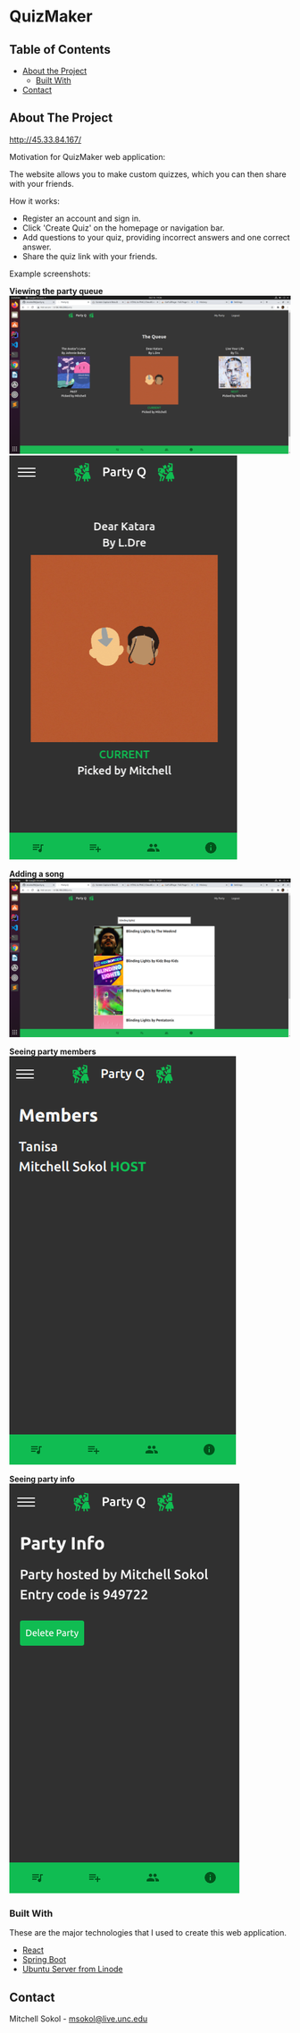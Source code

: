 # QuizMaker

<!-- TABLE OF CONTENTS -->
## Table of Contents

* [About the Project](#about-the-project)
  * [Built With](#built-with)
* [Contact](#contact)



<!-- ABOUT THE PROJECT -->
## About The Project

http://45.33.84.167/

Motivation for QuizMaker web application:

The website allows you to make custom quizzes, which you can then share with your friends. 

How it works:
* Register an account and sign in.
* Click 'Create Quiz' on the homepage or navigation bar.
* Add questions to your quiz, providing incorrect answers and one correct answer.
* Share the quiz link with your friends.

Example screenshots:

**Viewing the party queue**\
![queue-desktop][product-screenshot-queue-desktop]
![queue-mobile][product-screenshot-queue-mobile]

**Adding a song**\
![add-song][product-screenshot-add-song]

**Seeing party members**\
![members][product-screenshot-members]

**Seeing party info**\
![party-info][product-screenshot-party-info]


### Built With
These are the major technologies that I used to create this web application.

* [React](https://reactjs.org/)
* [Spring Boot](https://spring.io/projects/spring-boot)
* [Ubuntu Server from Linode](https://linode.com)


<!-- CONTACT -->
## Contact

Mitchell Sokol - msokol@live.unc.edu





<!-- MARKDOWN LINKS & IMAGES -->
<!-- https://www.markdownguide.org/basic-syntax/#reference-style-links -->

[product-screenshot-queue-desktop]: https://github.com/msokol98/party-q/blob/master/screenshots/queue_desktop.png
[product-screenshot-queue-mobile]: https://github.com/msokol98/party-q/blob/master/screenshots/queue_mobile.png
[product-screenshot-add-song]: https://github.com/msokol98/party-q/blob/master/screenshots/add_song.png
[product-screenshot-members]: https://github.com/msokol98/party-q/blob/master/screenshots/members.png
[product-screenshot-party-info]: https://github.com/msokol98/party-q/blob/master/screenshots/party_info.png
